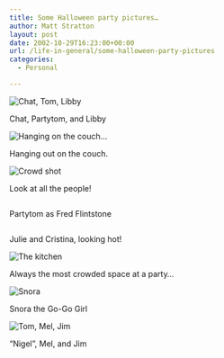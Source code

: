 ```yaml
---
title: Some Halloween party pictures…
author: Matt Stratton
layout: post
date: 2002-10-29T16:23:00+00:00
url: /life-in-general/some-halloween-party-pictures
categories:
  - Personal

---
```

<img SRC="https://www.windyhop.org/images/photos/unapproved/chad_tom_libby-2002102916413.jpg" ALT="Chat, Tom, Libby" />
  
Chat, Partytom, and Libby

<img SRC="https://www.windyhop.org/images/photos/unapproved/couch-2002102916416.jpg" ALT="Hanging on the couch..." />
  
Hanging out on the couch.

<img SRC="https://www.windyhop.org/images/photos/unapproved/crowd-2002102916418.jpg" ALT="Crowd shot" />
  
Look at all the people!

<img SRC="https://www.windyhop.org/images/photos/unapproved/fredtom-2002102916422.jpg" ALT="" />
  
Partytom as Fred Flintstone

<img SRC="https://www.windyhop.org/images/photos/unapproved/jouleskristina-2002102916427.jpg" ALT="" />
  
Julie and Cristina, looking hot!

<img SRC="https://www.windyhop.org/images/photos/unapproved/kitchen-2002102916430.jpg" ALT="The kitchen" />
  
Always the most crowded space at a party&#8230;

<img SRC="https://www.windyhop.org/images/photos/unapproved/snora-2002102916432.jpg" ALT="Snora" />
  
Snora the Go-Go Girl

<img SRC="https://www.windyhop.org/images/photos/unapproved/tom_mel_jim-2002102916434.jpg" ALT="Tom, Mel, Jim" />
  
&#8220;Nigel&#8221;, Mel, and Jim